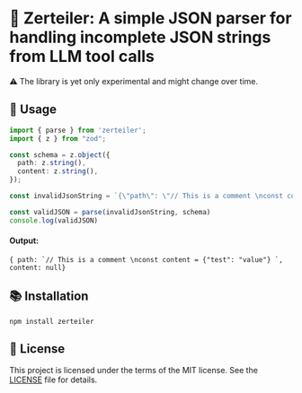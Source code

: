 # 🧱 Zerteiler: A simple JSON parser for handling incomplete JSON strings from LLM tool calls

⚠️ The library is yet only experimental and might change over time.

## 📖 Usage

```ts
import { parse } from 'zerteiler';
import { z } from "zod";

const schema = z.object({
  path: z.string(),
  content: z.string(),
});

const invalidJsonString = `{\"path\": \"// This is a comment \nconst content = {"test": "value"} `;

const validJSON = parse(invalidJsonString, schema)
console.log(validJSON)
```

#### Output:

```
{ path: `// This is a comment \nconst content = {"test": "value"} `, content: null}
```

## 📚 Installation

`npm install zerteiler`

## 📝 License
This project is licensed under the terms of the MIT license. See the [LICENSE](https://github.com/colodenn/zerteiler/blob/main/LICENSE) file for details.